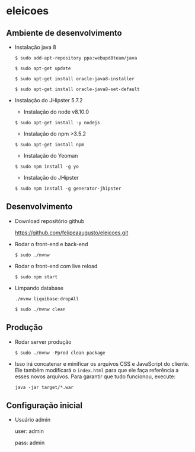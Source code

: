 # eleicoes

## Ambiente de desenvolvimento

-   Instalação java 8

    ```
    $ sudo add-apt-repository ppa:webupd8team/java
    ```

    ```
    $ sudo apt-get update
    ```

    ```
    $ sudo apt-get install oracle-java8-installer
    ```

    ```
    $ sudo apt-get install oracle-java8-set-default
    ```

-   Instalação do JHipster 5.7.2

    -   Instalação do node v8.10.0

    ```
    $ sudo apt-get install -y nodejs
    ```

    -   Instalação do npm >3.5.2

    ```
    $ sudo apt-get install npm
    ```

    -   Instalação do Yeoman

    ```
    $ sudo npm install -g yo
    ```

    -   Instalação do JHipster

    ```
    $ sudo npm install -g generator-jhipster
    ```

## Desenvolvimento

-   Download repositório github

    https://github.com/felipeaaugusto/eleicoes.git

-   Rodar o front-end e back-end

    ```
    $ sudo ./mvnw
    ```

-   Rodar o front-end com live reload

    ```
    $ sudo npm start
    ```

-   Limpando database

    ```
    ./mvnw liquibase:dropAll
    ```

    ```
    $ sudo ./mvnw clean
    ```

## Produção

-   Rodar server produção

    ```
    $ sudo ./mvnw -Pprod clean package
    ```

-   Isso irá concatenar e minificar os arquivos CSS e JavaScript do cliente. Ele também modificará o `index.html` para que ele faça referência a esses novos arquivos. Para garantir que tudo funcionou, execute:

    ```
    java -jar target/*.war
    ```

## Configuração inicial

-   Usuário admin

    user: admin

    pass: admin
